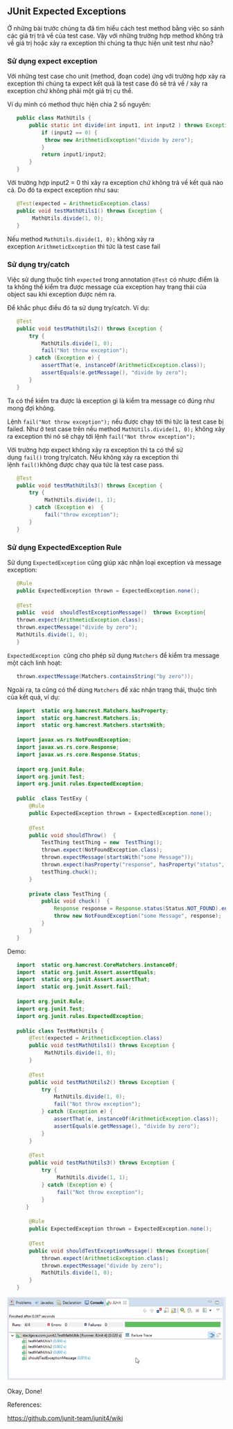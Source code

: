 JUnit Expected Exceptions
-------------------------

Ở những bài trước chúng ta đã tìm hiểu cách test method bằng việc so sánh các giá trị trả về của test case. Vậy với những trường hợp method không trả về giá trị hoặc xảy ra exception thì chúng ta thực hiện unit test như nào?

### Sử dụng expect exception

Với những test case cho unit (method, đoạn code) ứng với trường hợp xảy ra exception thì chúng ta expect kết quả là test case đó sẽ trả về / xảy ra exception chứ không phải một giá trị cụ thể.

Ví dụ mình có method thực hiện chia 2 số nguyên:

```java
   public class MathUtils {
	   public static int divide(int input1, int input2 ) throws Exception {
		   if (input2 == 0) {
			throw new ArithmeticException("divide by zero");
		   }
		   return input1/input2;
	   }
   }
```

Với trường hợp input2 = 0 thì xảy ra exception chứ không trả về kết quả nào cả. Do đó ta expect exception như sau:

```java
   @Test(expected = ArithmeticException.class)
   public void testMathUtils1() throws Exception {
		MathUtils.divide(1, 0);
   }
```

Nếu method `MathUtils.divide(1, 0);` không xảy ra exception `ArithmeticException` thì tức là test case fail

### Sử dụng try/catch

Việc sử dụng thuộc tính `expected` trong annotation `@Test` có nhược điểm là ta không thể kiểm tra được message của exception hay trạng thái của object sau khi exception được ném ra.

Để khắc phục điều đó ta sử dụng try/catch. Ví dụ:

```java
   @Test
   public void testMathUtils2() throws Exception {
	   try {
		   MathUtils.divide(1, 0);
		   fail("Not throw exception");
	   } catch (Exception e) {
		   assertThat(e, instanceOf(ArithmeticException.class));
		   assertEquals(e.getMessage(), "divide by zero");
	   }
   }
```

Ta có thể kiểm tra được là exception gì là kiểm tra message có đúng như mong đợi không.

Lệnh `fail("Not throw exception");` nếu được chạy tới thì tức là test case bị failed. Như ở test case trên nếu method `MathUtils.divide(1, 0);` không xảy ra exception thì nó sẽ chạy tới lệnh `fail("Not throw exception");`

Với trường hợp expect không xảy ra exception thì ta có thể sử dụng `fail()` trong try/catch. Nếu không xảy ra exception thì lệnh `fail()`không được chạy qua tức là test case pass.

```java
   @Test
   public void testMathUtils3() throws Exception {
	   try {
			MathUtils.divide(1, 1);
	   } catch (Exception e)  {
			fail("throw exception");
	   }
   }
```

### Sử dụng ExpectedException Rule

Sử dụng `ExpectedException` cũng giúp xác nhận loại exception và message exception:

```java
   @Rule
   public ExpectedException thrown = ExpectedException.none();

   @Test
   public  void  shouldTestExceptionMessage()  throws Exception{
   thrown.expect(ArithmeticException.class);
   thrown.expectMessage("divide by zero");
   MathUtils.divide(1, 0);
   }
```

`ExpectedException`  cũng cho phép sử dụng `Matchers` để kiểm tra message một cách linh hoạt:

```java
   thrown.expectMessage(Matchers.containsString("by zero"));
```

Ngoài ra, ta cũng có thể dùng `Matchers` để xác nhận trạng thái, thuộc tính của kết quả, ví dụ:

```java
   import  static org.hamcrest.Matchers.hasProperty;
   import  static org.hamcrest.Matchers.is;
   import  static org.hamcrest.Matchers.startsWith;

   import javax.ws.rs.NotFoundException;
   import javax.ws.rs.core.Response;
   import javax.ws.rs.core.Response.Status;

   import org.junit.Rule;
   import org.junit.Test;
   import org.junit.rules.ExpectedException;

   public  class TestExy {
	   @Rule
	   public ExpectedException thrown = ExpectedException.none();

	   @Test
	   public void shouldThrow()  {
		   TestThing testThing = new  TestThing();
		   thrown.expect(NotFoundException.class);
		   thrown.expectMessage(startsWith("some Message"));
		   thrown.expect(hasProperty("response", hasProperty("status", is(404))));
		   testThing.chuck();
	   }

	   private class TestThing {
		   public void chuck()  {
			   Response response = Response.status(Status.NOT_FOUND).entity("Resource not found").build();
			   throw new NotFoundException("some Message", response);
		   }
	   }
   }
```

Demo:

```java
   import  static org.hamcrest.CoreMatchers.instanceOf;
   import  static org.junit.Assert.assertEquals;
   import  static org.junit.Assert.assertThat;
   import  static org.junit.Assert.fail;

   import org.junit.Rule;
   import org.junit.Test;
   import org.junit.rules.ExpectedException;

   public class TestMathUtils {
	   @Test(expected = ArithmeticException.class)
	   public void testMathUtils1() throws Exception {
			MathUtils.divide(1, 0);
	   }

	   @Test
	   public void testMathUtils2() throws Exception {
		   try {
			   MathUtils.divide(1, 0);
			   fail("Not throw exception");
		   } catch (Exception e) {
			   assertThat(e, instanceOf(ArithmeticException.class));
			   assertEquals(e.getMessage(), "divide by zero");
		   }
	   }

	   @Test
	   public void testMathUtils3() throws Exception {
		   try {
				MathUtils.divide(1, 1);
		   } catch (Exception e) {
				fail("Not throw exception");
		   }
	  }

	   @Rule
	   public ExpectedException thrown = ExpectedException.none();

	   @Test
	   public void shouldTestExceptionMessage() throws Exception{
		   thrown.expect(ArithmeticException.class);
		   thrown.expectMessage("divide by zero");
		   MathUtils.divide(1, 0);
	   }
   }
```

[![JUnit Expected Exceptions - code ví dụ test exception với JUnit](/img/posts/java/junit-10.png)](/img/posts/java/junit-10.png)

Okay, Done!

References:

<https://github.com/junit-team/junit4/wiki>